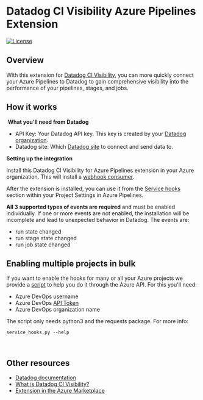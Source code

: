 # Datadog CI Visibility Azure Pipelines Extension

[![License](https://img.shields.io/badge/License-Apache%202.0-blue.svg)](https://opensource.org/licenses/Apache-2.0)

## Overview

With this extension for [Datadog CI Visibility](https://www.datadoghq.com/product/ci-cd-monitoring/#pipeline-visibility), you can more quickly connect your Azure Pipelines to Datadog to gain comprehensive visibility into the performance of your pipelines, stages, and jobs.
​
​
## How it works
​
**What you'll need from Datadog**

- API Key: Your Datadog API key. This key is created by your [Datadog organization](https://docs.datadoghq.com/account_management/api-app-keys/).
- Datadog site: Which [Datadog site](https://docs.datadoghq.com/getting_started/site/) to connect and send data to.

**Setting up the integration**

Install this Datadog CI Visibility for Azure Pipelines extension in your Azure organization. This will install a [webhook consumer](https://learn.microsoft.com/en-us/azure/devops/extend/develop/add-service-hook?view=azure-devops).

After the extension is installed, you can use it from the [Service hooks](https://learn.microsoft.com/en-us/azure/devops/service-hooks/overview?view=azure-devops) section within your Project Settings in Azure Pipelines.

**All 3 supported types of events are required** and must be enabled individually. If one or more events are not enabled, the installation will be incomplete and lead to unexpected behavior in Datadog. The events are:

- run state changed
- run stage state changed
- run job state changed

## Enabling multiple projects in bulk

If you want to enable the hooks for many or all your Azure projects we provide a [script](https://raw.githubusercontent.com/DataDog/ci-visibility-azure-pipelines/main/service_hooks.py) to help you do it through the Azure API. For this you'll need:

- Azure DevOps username
- Azure DevOps [API Token](https://learn.microsoft.com/en-us/azure/devops/organizations/accounts/use-personal-access-tokens-to-authenticate?view=azure-devops&tabs=Windows#create-a-pat)
- Azure DevOps organization name

The script only needs python3 and the requests package. For more info:
```
service_hooks.py --help
```

​
## Other resources
- [Datadog documentation](https://docs.datadoghq.com/continuous_integration/pipelines/azure/)
- [What is Datadog CI Visibility?](https://www.datadoghq.com/blog/datadog-ci-visibility/)
- [Extension in the Azure Marketplace](https://marketplace.visualstudio.com/items?itemName=Datadog.ci-visibility)
